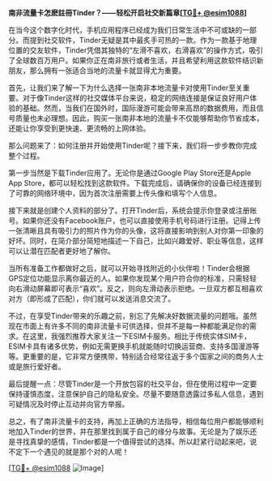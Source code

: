 **南非流量卡怎麽註冊Tinder？——轻松开启社交新篇章[[TG💪+ @esim1088](https://t.me/s/esim1088)]**

在当今这个数字化时代，手机应用程序已经成为我们日常生活中不可或缺的一部分。而提到社交软件，Tinder无疑是其中最炙手可热的一款。作为一款基于地理位置的交友软件，Tinder凭借其独特的“左滑不喜欢，右滑喜欢”的操作方式，吸引了全球数百万用户。如果你正在南非旅行或者生活，并且希望利用这款软件结识新朋友，那么拥有一张适合当地的流量卡就显得尤为重要。

首先，让我们来了解一下为什么选择一张南非本地流量卡对使用Tinder至关重要。对于像Tinder这样的社交媒体平台来说，稳定的网络连接是保证良好用户体验的基础。然而，当我们在国外时，国际漫游可能会带来高昂的数据费用，而且信号质量也未必理想。因此，购买一张南非本地的流量卡不仅能够帮助你节省成本，还能让你享受到更快速、更流畅的上网体验。

那么问题来了：如何注册并开始使用Tinder呢？接下来，我们将一步步教你完成整个过程。

第一步当然是下载Tinder应用了。无论你是通过Google Play Store还是Apple App Store，都可以轻松找到这款软件。下载完成后，请确保你的设备已经连接到了可靠的网络环境中，因为首次注册需要上传头像和填写个人信息。

接下来就是创建个人资料的部分了。打开Tinder后，系统会提示你登录或注册账号。如果你还没有Facebook账户，也可以直接使用手机号码进行注册。记得上传一张清晰且具有吸引力的照片作为你的头像，这将直接影响到别人对你第一印象的好坏。同时，在简介部分简短地描述一下自己，比如兴趣爱好、职业等信息，这样可以让潜在匹配者更好地了解你。

当所有准备工作都做好之后，就可以开始寻找附近的小伙伴啦！Tinder会根据GPS定位功能显示离你最近的人。如果你发现某个用户符合你的标准，只需轻轻向右滑动屏幕即可表示“喜欢”。反之，则向左滑动表示拒绝。一旦双方都互相喜欢对方（即形成了匹配），你们就可以发送消息交流了。

不过，在享受Tinder带来的乐趣之前，别忘了先解决好数据流量的问题哦。虽然现在市面上有许多不同的南非流量卡可供选择，但并不是每一种都能满足你的需求。在这里，我强烈推荐大家关注一下ESIM卡服务。相比于传统实体SIM卡，ESIM卡具有诸多优势，例如无需更换手机就能随时切换运营商、支持多国漫游等等。更重要的是，它非常方便携带，特别适合经常往返于多个国家之间的商务人士或是旅行爱好者。

最后提醒一点：尽管Tinder是一个开放包容的社交平台，但在使用过程中一定要保持谨慎态度，注意保护自己的隐私安全。尽量不要随意透露过多私人信息，遇到可疑情况及时停止互动并向官方举报。

总之，有了南非流量卡的支持，再加上正确的方法指导，相信每位用户都能够顺利地加入Tinder的世界，并在那里找到属于自己的缘分与故事。无论是为了娱乐还是寻找真挚的感情，Tinder都是一个值得尝试的选择。所以赶紧行动起来吧，说不定下一个遇见的就是那个对的人呢！

[[TG💪+ @esim1088](https://t.me/s/esim1088) ![Image](https://i.postimg.cc/4NQfJmqS/Snipaste-2025-05-13-00-14-12.png)]